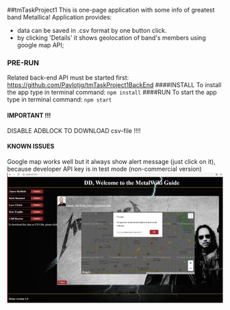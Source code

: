 ##tmTaskProject1
This is one-page application with some info of greatest band Metallica!
Application provides:   
   - data can be saved in .csv format by one button click.
   - by clicking 'Details' it shows geolocation of band's members using google map API;
### PRE-RUN 
Related back-end API must be started first:
https://github.com/Pavlotjg/tmTaskProject1BackEnd
####INSTALL
To install the app type in terminal command:  `npm install`
####RUN
 To start the app type in terminal command:  `npm start`
#### IMPORTANT !!!
DISABLE ADBLOCK TO DOWNLOAD csv-file !!!!

#### KNOWN ISSUES
Google map works well but it always show alert message (just click on it), because developer API key is in test mode (non-commercial version)
![Test Image 1](known_issue1.jpg)